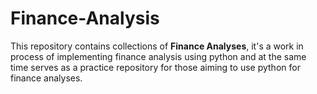 # Finance-Analysis

This repository contains collections of **Finance Analyses**, it's a work in process of implementing finance analysis using python and at the same time serves as a practice repository for those aiming to use python for finance analyses.   
